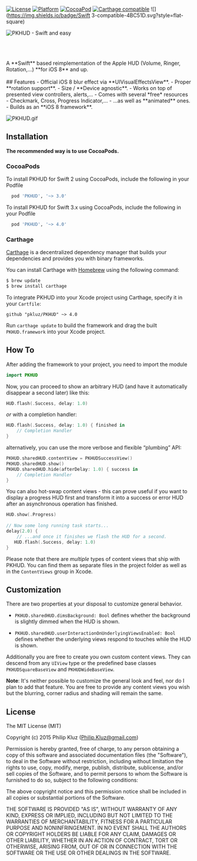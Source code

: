 [![License](https://img.shields.io/cocoapods/l/PKHUD.svg?style=flat)](https://cocoapods.org/pods/PKHUD) 
[![Platform](https://img.shields.io/cocoapods/p/PKHUD.svg?style=flat)](http://cocoadocs.org/docsets/PKHUD/3.2.1/) 
[![CocoaPod](https://img.shields.io/cocoapods/v/PKHUD.svg?style=flat)](https://cocoapods.org/pods/PKHUD)
[![Carthage compatible](https://img.shields.io/badge/Carthage-compatible-4BC51D.svg?style=flat)](https://github.com/Carthage/Carthage)
![](https://img.shields.io/badge/Swift 3-compatible-4BC51D.svg?style=flat-square)

![PKHUD - Swift and easy](https://raw.githubusercontent.com/pkluz/PKHUD/master/README_hero.png)



<br />
<br />
<br />
A **Swift** based reimplementation of the Apple HUD (Volume, Ringer, Rotation,…) **for iOS 8** and up.
<br />
<br />
## Features
- Official iOS 8 blur effect via **UIVisualEffectsView**.
- Proper **rotation support**.
- Size / **Device agnostic**.
- Works on top of presented view controllers, alerts,...
- Comes with several *free* resources - Checkmark, Cross, Progress Indicator,…
- …as well as **animated** ones.
- Builds as an **iOS 8 framework**.

![PKHUD.gif](https://cloud.githubusercontent.com/assets/1275218/10124182/09f4c406-654f-11e5-9cab-0f2e6f470887.gif)

## Installation
**The recommended way is to use CocoaPods.**

### CocoaPods

To install PKHUD for Swift 2 using CocoaPods, include the following in your Podfile

```ruby
  pod 'PKHUD', '~> 3.0'
```

To install PKHUD for Swift 3.x using CocoaPods, include the following in your Podfile

```ruby
  pod 'PKHUD', '~> 4.0'
```

### Carthage

[Carthage](https://github.com/Carthage/Carthage) is a decentralized dependency manager that builds your dependencies and provides you with binary frameworks.

You can install Carthage with [Homebrew](http://brew.sh/) using the following command:

```bash
$ brew update
$ brew install carthage
```

To integrate PKHUD into your Xcode project using Carthage, specify it in your `Cartfile`:

```ogdl
github "pkluz/PKHUD" ~> 4.0
```

Run `carthage update` to build the framework and drag the built `PKHUD.framework` into your Xcode project.

## How To

After adding the framework to your project, you need to import the module
```swift
import PKHUD
```

Now, you can proceed to show an arbitrary HUD (and have it automatically disappear a second later) like this:
```swift
HUD.flash(.Success, delay: 1.0)
```

_or_ with a completion handler:

```swift
HUD.flash(.Success, delay: 1.0) { finished in 
    // Completion Handler
}
```

alternatively, you can use the more verbose and flexible “plumbing” API:

```swift
PKHUD.sharedHUD.contentView = PKHUDSuccessView()
PKHUD.sharedHUD.show()
PKHUD.sharedHUD.hide(afterDelay: 1.0) { success in 
    // Completion Handler
}
```

You can also hot-swap content views - this can prove useful if you want to display a progress HUD first and transform it into a success or error HUD after an asynchronous operation has finished.
```swift
HUD.show(.Progress)
        
// Now some long running task starts...
delay(2.0) {
    // ...and once it finishes we flash the HUD for a second.
   HUD.flash(.Success, delay: 1.0)
}
```

Please note that there are _multiple_ types of content views that ship with PKHUD. You can find them as separate files in the project folder as well as in the `ContentViews` group in Xcode.

## Customization

There are two properties at your disposal to customize general behavior.

- `PKHUD.sharedHUD.dimsBackground: Bool` defines whether the background is slightly dimmed when the HUD is shown.

- `PKHUD.sharedHUD.userInteractionOnUnderlyingViewsEnabled: Bool` defines whether the underlying views respond to touches while the HUD is shown.

Additionally you are free to create you own custom content views. They can descend from any `UIView` type or the predefined base classes `PKHUDSquareBaseView` and `PKHUDWideBaseView`.

**Note**: It's neither possible to customize the general look and feel, nor do I plan to add that feature. You are free to provide any content views you wish but the blurring, corner radius and shading will remain the same.

## License

The MIT License (MIT)

Copyright (c) 2015 Philip Kluz (Philip.Kluz@gmail.com)

Permission is hereby granted, free of charge, to any person obtaining a copy
of this software and associated documentation files (the "Software"), to deal
in the Software without restriction, including without limitation the rights
to use, copy, modify, merge, publish, distribute, sublicense, and/or sell
copies of the Software, and to permit persons to whom the Software is
furnished to do so, subject to the following conditions:

The above copyright notice and this permission notice shall be included in all
copies or substantial portions of the Software.

THE SOFTWARE IS PROVIDED "AS IS", WITHOUT WARRANTY OF ANY KIND, EXPRESS OR
IMPLIED, INCLUDING BUT NOT LIMITED TO THE WARRANTIES OF MERCHANTABILITY,
FITNESS FOR A PARTICULAR PURPOSE AND NONINFRINGEMENT. IN NO EVENT SHALL THE
AUTHORS OR COPYRIGHT HOLDERS BE LIABLE FOR ANY CLAIM, DAMAGES OR OTHER
LIABILITY, WHETHER IN AN ACTION OF CONTRACT, TORT OR OTHERWISE, ARISING FROM,
OUT OF OR IN CONNECTION WITH THE SOFTWARE OR THE USE OR OTHER DEALINGS IN THE
SOFTWARE.
